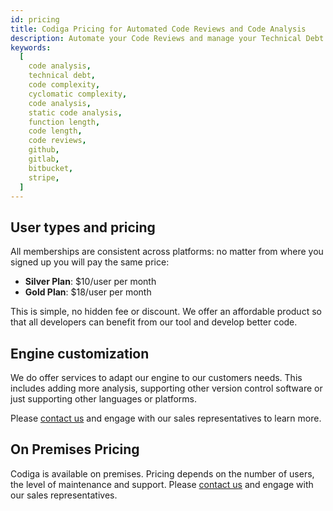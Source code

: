 ```yaml
---
id: pricing
title: Codiga Pricing for Automated Code Reviews and Code Analysis
description: Automate your Code Reviews and manage your Technical Debt for all public repositories for free. Free 14 days trial.
keywords:
  [
    code analysis,
    technical debt,
    code complexity,
    cyclomatic complexity,
    code analysis,
    static code analysis,
    function length,
    code length,
    code reviews,
    github,
    gitlab,
    bitbucket,
    stripe,
  ]
---
```


## User types and pricing

All memberships are consistent across platforms: no matter from where you signed up
you will pay the same price:

- **Silver Plan**: $10/user per month
- **Gold Plan**: $18/user per month

This is simple, no hidden fee or discount. We offer an affordable product
so that all developers can benefit from our tool and develop better code.

## Engine customization

We do offer services to adapt our engine to our customers needs. This includes
adding more analysis, supporting other version control software or just
supporting other languages or platforms.

Please
[contact us](https://codiga.io/contact-us/) and engage with
our sales representatives to learn more.

## On Premises Pricing

Codiga is available on premises. Pricing depends on the number
of users, the level of maintenance and support. Please
[contact us](https://codiga.io/contact-us/) and engage with
our sales representatives.
